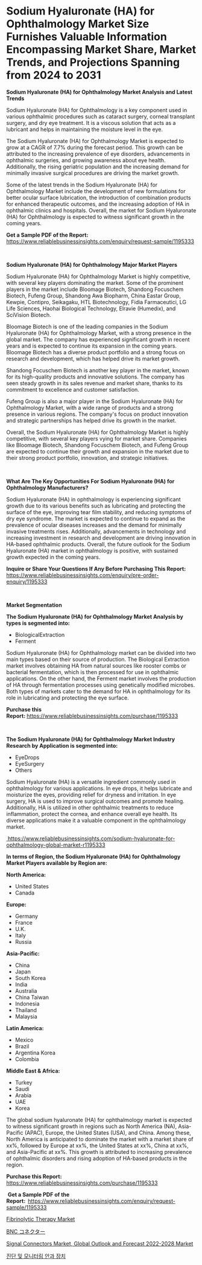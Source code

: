 <p><h1>Sodium Hyaluronate (HA) for Ophthalmology Market Size Furnishes Valuable Information Encompassing Market Share, Market Trends, and Projections Spanning from 2024 to 2031</h1></p><p><strong>Sodium Hyaluronate (HA) for Ophthalmology Market Analysis and Latest Trends</strong></p>
<p><p>Sodium Hyaluronate (HA) for Ophthalmology is a key component used in various ophthalmic procedures such as cataract surgery, corneal transplant surgery, and dry eye treatment. It is a viscous solution that acts as a lubricant and helps in maintaining the moisture level in the eye.</p><p>The Sodium Hyaluronate (HA) for Ophthalmology Market is expected to grow at a CAGR of 7.7% during the forecast period. This growth can be attributed to the increasing prevalence of eye disorders, advancements in ophthalmic surgeries, and growing awareness about eye health. Additionally, the rising geriatric population and the increasing demand for minimally invasive surgical procedures are driving the market growth.</p><p>Some of the latest trends in the Sodium Hyaluronate (HA) for Ophthalmology Market include the development of new formulations for better ocular surface lubrication, the introduction of combination products for enhanced therapeutic outcomes, and the increasing adoption of HA in ophthalmic clinics and hospitals. Overall, the market for Sodium Hyaluronate (HA) for Ophthalmology is expected to witness significant growth in the coming years.</p></p>
<p><strong>Get a Sample PDF of the Report:&nbsp;</strong> <a href="https://www.reliablebusinessinsights.com/enquiry/request-sample/1195333">https://www.reliablebusinessinsights.com/enquiry/request-sample/1195333</a></p>
<p>&nbsp;</p>
<p><strong>Sodium Hyaluronate (HA) for Ophthalmology Major Market Players</strong></p>
<p><p>Sodium Hyaluronate (HA) for Ophthalmology Market is highly competitive, with several key players dominating the market. Some of the prominent players in the market include Bloomage Biotech, Shandong Focuschem Biotech, Fufeng Group, Shandong Awa Biopharm, China Eastar Group, Kewpie, Contipro, Seikagaku, HTL Biotechnology, Fidia Farmaceutici, LG Life Sciences, Haohai Biological Technology, Elravie (Humedix), and SciVision Biotech.</p><p>Bloomage Biotech is one of the leading companies in the Sodium Hyaluronate (HA) for Ophthalmology Market, with a strong presence in the global market. The company has experienced significant growth in recent years and is expected to continue its expansion in the coming years. Bloomage Biotech has a diverse product portfolio and a strong focus on research and development, which has helped drive its market growth.</p><p>Shandong Focuschem Biotech is another key player in the market, known for its high-quality products and innovative solutions. The company has seen steady growth in its sales revenue and market share, thanks to its commitment to excellence and customer satisfaction.</p><p>Fufeng Group is also a major player in the Sodium Hyaluronate (HA) for Ophthalmology Market, with a wide range of products and a strong presence in various regions. The company's focus on product innovation and strategic partnerships has helped drive its growth in the market.</p><p>Overall, the Sodium Hyaluronate (HA) for Ophthalmology Market is highly competitive, with several key players vying for market share. Companies like Bloomage Biotech, Shandong Focuschem Biotech, and Fufeng Group are expected to continue their growth and expansion in the market due to their strong product portfolio, innovation, and strategic initiatives.</p></p>
<p>&nbsp;</p>
<p><strong>What Are The Key Opportunities For Sodium Hyaluronate (HA) for Ophthalmology Manufacturers?</strong></p>
<p><p>Sodium Hyaluronate (HA) in ophthalmology is experiencing significant growth due to its various benefits such as lubricating and protecting the surface of the eye, improving tear film stability, and reducing symptoms of dry eye syndrome. The market is expected to continue to expand as the prevalence of ocular diseases increases and the demand for minimally invasive treatments rises. Additionally, advancements in technology and increasing investment in research and development are driving innovation in HA-based ophthalmic products. Overall, the future outlook for the Sodium Hyaluronate (HA) market in ophthalmology is positive, with sustained growth expected in the coming years.</p></p>
<p><strong>Inquire or Share Your Questions If Any Before Purchasing This Report:</strong> <a href="https://www.reliablebusinessinsights.com/enquiry/pre-order-enquiry/1195333">https://www.reliablebusinessinsights.com/enquiry/pre-order-enquiry/1195333</a></p>
<p>&nbsp;</p>
<p><strong>Market Segmentation</strong></p>
<p><strong>The Sodium Hyaluronate (HA) for Ophthalmology Market Analysis by types is segmented into:</strong></p>
<p><ul><li>BiologicalExtraction</li><li>Ferment</li></ul></p>
<p><p>Sodium Hyaluronate (HA) for Ophthalmology market can be divided into two main types based on their source of production. The Biological Extraction market involves obtaining HA from natural sources like rooster combs or bacterial fermentation, which is then processed for use in ophthalmic applications. On the other hand, the Ferment market involves the production of HA through fermentation processes using genetically modified microbes. Both types of markets cater to the demand for HA in ophthalmology for its role in lubricating and protecting the eye surface.</p></p>
<p><strong>Purchase this Report:&nbsp;</strong><a href="https://www.reliablebusinessinsights.com/purchase/1195333">https://www.reliablebusinessinsights.com/purchase/1195333</a></p>
<p>&nbsp;</p>
<p><strong>The Sodium Hyaluronate (HA) for Ophthalmology Market Industry Research by Application is segmented into:</strong></p>
<p><ul><li>EyeDrops</li><li>EyeSurgery</li><li>Others</li></ul></p>
<p><p>Sodium Hyaluronate (HA) is a versatile ingredient commonly used in ophthalmology for various applications. In eye drops, it helps lubricate and moisturize the eyes, providing relief for dryness and irritation. In eye surgery, HA is used to improve surgical outcomes and promote healing. Additionally, HA is utilized in other ophthalmic treatments to reduce inflammation, protect the cornea, and enhance overall eye health. Its diverse applications make it a valuable component in the ophthalmology market.</p></p>
<p><a href="https://www.reliablebusinessinsights.com/sodium-hyaluronate-for-ophthalmology-global-market-r1195333">&nbsp;https://www.reliablebusinessinsights.com/sodium-hyaluronate-for-ophthalmology-global-market-r1195333</a></p>
<p><strong>In terms of Region, the Sodium Hyaluronate (HA) for Ophthalmology Market Players available by Region are:</strong></p>
<p>
    <p> <strong> North America: </strong>
        <ul>
            <li>United States</li>
            <li>Canada</li>
        </ul>
        </p> 
    <p> <strong> Europe: </strong>
        <ul>
            <li>Germany</li>
            <li>France</li>
            <li>U.K.</li>
            <li>Italy</li>
            <li>Russia</li>
        </ul>
        </p> 
    <p> <strong> Asia-Pacific: </strong>
        <ul>
            <li>China</li>
            <li>Japan</li>
            <li>South Korea</li>
            <li>India</li>
            <li>Australia</li>
            <li>China Taiwan</li>
            <li>Indonesia</li>
            <li>Thailand</li>
            <li>Malaysia</li>
        </ul>
        </p> 
    <p> <strong> Latin America: </strong>
        <ul>
            <li>Mexico</li>
            <li>Brazil</li>
            <li>Argentina Korea</li>
            <li>Colombia</li>
        </ul>
        </p> 
    <p> <strong> Middle East & Africa: </strong>
        <ul>
            <li>Turkey</li>
            <li>Saudi</li>
            <li>Arabia</li>
            <li>UAE</li>
            <li>Korea</li>
        </ul>
    </p>
    </p>
<p><p>The global sodium hyaluronate (HA) for ophthalmology market is expected to witness significant growth in regions such as North America (NA), Asia-Pacific (APAC), Europe, the United States (USA), and China. Among these, North America is anticipated to dominate the market with a market share of xx%, followed by Europe at xx%, the United States at xx%, China at xx%, and Asia-Pacific at xx%. This growth is attributed to increasing prevalence of ophthalmic disorders and rising adoption of HA-based products in the region.</p></p>
<p><strong>Purchase this Report: </strong><a href="https://www.reliablebusinessinsights.com/purchase/1195333">https://www.reliablebusinessinsights.com/purchase/1195333</a></p>
<p>&nbsp;<strong>Get a Sample PDF of the Report:&nbsp;&nbsp;</strong><a href="https://www.reliablebusinessinsights.com/enquiry/request-sample/1195333">https://www.reliablebusinessinsights.com/enquiry/request-sample/1195333</a></p>
<p><strong></strong></p>
<p><p><a href="https://issuu.com/reportprime-2/docs/fibrinolytic-therapy-market-size-2030.pptx">Fibrinolytic Therapy Market</a></p><p><a href="https://github.com/marbadji/Market-Research-Report-List-2/blob/main/9996520124347.md">BNC コネクター</a></p><p><a href="https://github.com/abdillahsp58/Market-Research-Report-List-1/blob/main/signal-connectors-market-global-outlook-and-forecast-2022-2028-market.md">Signal Connectors Market, Global Outlook and Forecast 2022-2028 Market</a></p><p><a href="https://github.com/TrevorKruvalis5678/Market-Research-Report-List-2/blob/main/7215264125944.md">진단 및 모니터링 안과 장치</a></p></p>
